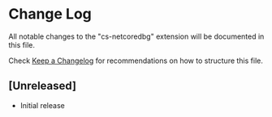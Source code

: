 # Change Log

All notable changes to the "cs-netcoredbg" extension will be documented in this file.

Check [Keep a Changelog](http://keepachangelog.com/) for recommendations on how to structure this file.

## [Unreleased]

- Initial release